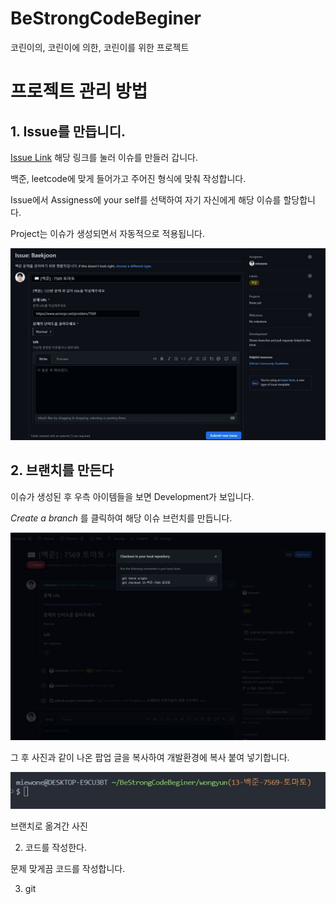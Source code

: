 # BeStrongCodeBeginer
코린이의, 코린이에 의한, 코린이를 위한 프로젝트

# 프로젝트 관리 방법

## 1. Issue를 만듭니디.

[Issue Link](https://github.com/miewone/BeStrongCodeBeginer/issues/new/choose) 해당 링크를 눌러 이슈를 만들러 갑니다. 

백준, leetcode에 맞게 들어가고 주어진 형식에 맞춰 작성합니다.

Issue에서 Assigness에 your self를 선택하여 자기 자신에게 해당 이슈를 할당합니다.

Project는 이슈가 생성되면서 자동적으로 적용됩니다.

![createIssue](introduce_project/createIssue.JPG)

## 2. 브랜치를 만든다 
이슈가 생성된 후 우측 아이템들을 보면 Development가 보입니다. 

*Create a branch* 를 클릭하여 해당 이슈 브런치를 만듭니다.

![createBranch](introduce_project/createBranch.JPG)

그 후 사진과 같이 나온 팝업 글을 복사하여 개발환경에 복사 붙여 넣기합니다.

![createdBranch](introduce_project/createdBranch.JPG)

브랜치로 옮겨간 사진



2. 코드를 작성한다.

문제 맞게끔 코드를 작성합니다.

3. git